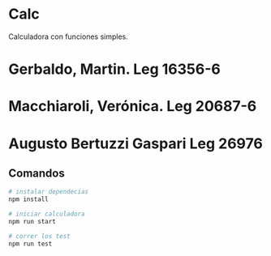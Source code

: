 # Calc

Calculadora con funciones simples.
# Gerbaldo, Martin. Leg 16356-6
# Macchiaroli, Verónica. Leg 20687-6
# Augusto Bertuzzi Gaspari Leg 26976
## Comandos

```bash
# instalar dependecias
npm install

# iniciar calculadora
npm run start

# correr los test
npm run test
```


